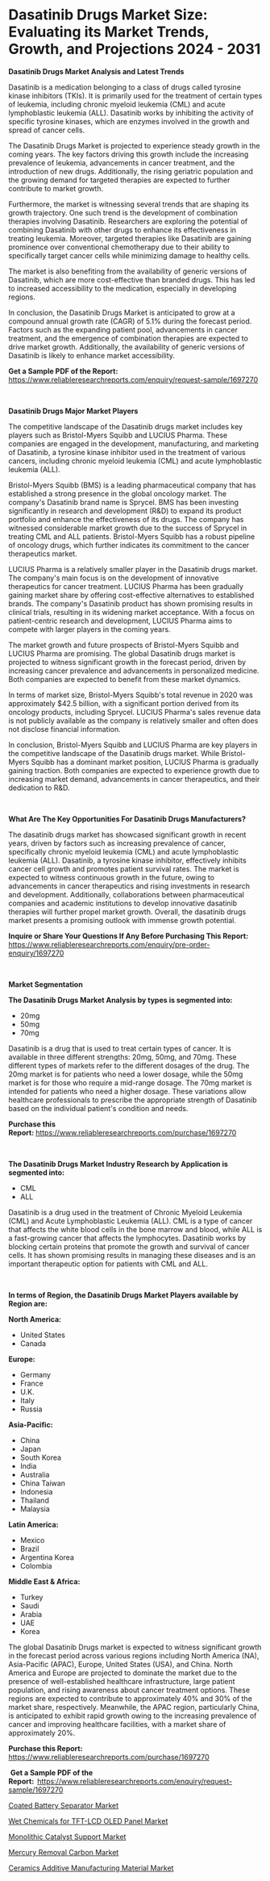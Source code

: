 <p><h1>Dasatinib Drugs Market Size: Evaluating its Market Trends, Growth, and Projections 2024 - 2031</h1></p><p><strong>Dasatinib Drugs Market Analysis and Latest Trends</strong></p>
<p><p>Dasatinib is a medication belonging to a class of drugs called tyrosine kinase inhibitors (TKIs). It is primarily used for the treatment of certain types of leukemia, including chronic myeloid leukemia (CML) and acute lymphoblastic leukemia (ALL). Dasatinib works by inhibiting the activity of specific tyrosine kinases, which are enzymes involved in the growth and spread of cancer cells.</p><p>The Dasatinib Drugs Market is projected to experience steady growth in the coming years. The key factors driving this growth include the increasing prevalence of leukemia, advancements in cancer treatment, and the introduction of new drugs. Additionally, the rising geriatric population and the growing demand for targeted therapies are expected to further contribute to market growth.</p><p>Furthermore, the market is witnessing several trends that are shaping its growth trajectory. One such trend is the development of combination therapies involving Dasatinib. Researchers are exploring the potential of combining Dasatinib with other drugs to enhance its effectiveness in treating leukemia. Moreover, targeted therapies like Dasatinib are gaining prominence over conventional chemotherapy due to their ability to specifically target cancer cells while minimizing damage to healthy cells.</p><p>The market is also benefiting from the availability of generic versions of Dasatinib, which are more cost-effective than branded drugs. This has led to increased accessibility to the medication, especially in developing regions.</p><p>In conclusion, the Dasatinib Drugs Market is anticipated to grow at a compound annual growth rate (CAGR) of 5.1% during the forecast period. Factors such as the expanding patient pool, advancements in cancer treatment, and the emergence of combination therapies are expected to drive market growth. Additionally, the availability of generic versions of Dasatinib is likely to enhance market accessibility.</p></p>
<p><strong>Get a Sample PDF of the Report:&nbsp;</strong> <a href="https://www.reliableresearchreports.com/enquiry/request-sample/1697270">https://www.reliableresearchreports.com/enquiry/request-sample/1697270</a></p>
<p>&nbsp;</p>
<p><strong>Dasatinib Drugs Major Market Players</strong></p>
<p><p>The competitive landscape of the Dasatinib drugs market includes key players such as Bristol-Myers Squibb and LUCIUS Pharma. These companies are engaged in the development, manufacturing, and marketing of Dasatinib, a tyrosine kinase inhibitor used in the treatment of various cancers, including chronic myeloid leukemia (CML) and acute lymphoblastic leukemia (ALL).</p><p>Bristol-Myers Squibb (BMS) is a leading pharmaceutical company that has established a strong presence in the global oncology market. The company's Dasatinib brand name is Sprycel. BMS has been investing significantly in research and development (R&D) to expand its product portfolio and enhance the effectiveness of its drugs. The company has witnessed considerable market growth due to the success of Sprycel in treating CML and ALL patients. Bristol-Myers Squibb has a robust pipeline of oncology drugs, which further indicates its commitment to the cancer therapeutics market.</p><p>LUCIUS Pharma is a relatively smaller player in the Dasatinib drugs market. The company's main focus is on the development of innovative therapeutics for cancer treatment. LUCIUS Pharma has been gradually gaining market share by offering cost-effective alternatives to established brands. The company's Dasatinib product has shown promising results in clinical trials, resulting in its widening market acceptance. With a focus on patient-centric research and development, LUCIUS Pharma aims to compete with larger players in the coming years.</p><p>The market growth and future prospects of Bristol-Myers Squibb and LUCIUS Pharma are promising. The global Dasatinib drugs market is projected to witness significant growth in the forecast period, driven by increasing cancer prevalence and advancements in personalized medicine. Both companies are expected to benefit from these market dynamics.</p><p>In terms of market size, Bristol-Myers Squibb's total revenue in 2020 was approximately $42.5 billion, with a significant portion derived from its oncology products, including Sprycel. LUCIUS Pharma's sales revenue data is not publicly available as the company is relatively smaller and often does not disclose financial information.</p><p>In conclusion, Bristol-Myers Squibb and LUCIUS Pharma are key players in the competitive landscape of the Dasatinib drugs market. While Bristol-Myers Squibb has a dominant market position, LUCIUS Pharma is gradually gaining traction. Both companies are expected to experience growth due to increasing market demand, advancements in cancer therapeutics, and their dedication to R&D.</p></p>
<p>&nbsp;</p>
<p><strong>What Are The Key Opportunities For Dasatinib Drugs Manufacturers?</strong></p>
<p><p>The dasatinib drugs market has showcased significant growth in recent years, driven by factors such as increasing prevalence of cancer, specifically chronic myeloid leukemia (CML) and acute lymphoblastic leukemia (ALL). Dasatinib, a tyrosine kinase inhibitor, effectively inhibits cancer cell growth and promotes patient survival rates. The market is expected to witness continuous growth in the future, owing to advancements in cancer therapeutics and rising investments in research and development. Additionally, collaborations between pharmaceutical companies and academic institutions to develop innovative dasatinib therapies will further propel market growth. Overall, the dasatinib drugs market presents a promising outlook with immense growth potential.</p></p>
<p><strong>Inquire or Share Your Questions If Any Before Purchasing This Report:</strong> <a href="https://www.reliableresearchreports.com/enquiry/pre-order-enquiry/1697270">https://www.reliableresearchreports.com/enquiry/pre-order-enquiry/1697270</a></p>
<p>&nbsp;</p>
<p><strong>Market Segmentation</strong></p>
<p><strong>The Dasatinib Drugs Market Analysis by types is segmented into:</strong></p>
<p><ul><li>20mg</li><li>50mg</li><li>70mg</li></ul></p>
<p><p>Dasatinib is a drug that is used to treat certain types of cancer. It is available in three different strengths: 20mg, 50mg, and 70mg. These different types of markets refer to the different dosages of the drug. The 20mg market is for patients who need a lower dosage, while the 50mg market is for those who require a mid-range dosage. The 70mg market is intended for patients who need a higher dosage. These variations allow healthcare professionals to prescribe the appropriate strength of Dasatinib based on the individual patient's condition and needs.</p></p>
<p><strong>Purchase this Report:&nbsp;</strong><a href="https://www.reliableresearchreports.com/purchase/1697270">https://www.reliableresearchreports.com/purchase/1697270</a></p>
<p>&nbsp;</p>
<p><strong>The Dasatinib Drugs Market Industry Research by Application is segmented into:</strong></p>
<p><ul><li>CML</li><li>ALL</li></ul></p>
<p><p>Dasatinib is a drug used in the treatment of Chronic Myeloid Leukemia (CML) and Acute Lymphoblastic Leukemia (ALL). CML is a type of cancer that affects the white blood cells in the bone marrow and blood, while ALL is a fast-growing cancer that affects the lymphocytes. Dasatinib works by blocking certain proteins that promote the growth and survival of cancer cells. It has shown promising results in managing these diseases and is an important therapeutic option for patients with CML and ALL.</p></p>
<p>&nbsp;</p>
<p><strong>In terms of Region, the Dasatinib Drugs Market Players available by Region are:</strong></p>
<p>
    <p> <strong> North America: </strong>
        <ul>
            <li>United States</li>
            <li>Canada</li>
        </ul>
        </p> 
    <p> <strong> Europe: </strong>
        <ul>
            <li>Germany</li>
            <li>France</li>
            <li>U.K.</li>
            <li>Italy</li>
            <li>Russia</li>
        </ul>
        </p> 
    <p> <strong> Asia-Pacific: </strong>
        <ul>
            <li>China</li>
            <li>Japan</li>
            <li>South Korea</li>
            <li>India</li>
            <li>Australia</li>
            <li>China Taiwan</li>
            <li>Indonesia</li>
            <li>Thailand</li>
            <li>Malaysia</li>
        </ul>
        </p> 
    <p> <strong> Latin America: </strong>
        <ul>
            <li>Mexico</li>
            <li>Brazil</li>
            <li>Argentina Korea</li>
            <li>Colombia</li>
        </ul>
        </p> 
    <p> <strong> Middle East & Africa: </strong>
        <ul>
            <li>Turkey</li>
            <li>Saudi</li>
            <li>Arabia</li>
            <li>UAE</li>
            <li>Korea</li>
        </ul>
    </p>
    </p>
<p><p>The global Dasatinib Drugs market is expected to witness significant growth in the forecast period across various regions including North America (NA), Asia-Pacific (APAC), Europe, United States (USA), and China. North America and Europe are projected to dominate the market due to the presence of well-established healthcare infrastructure, large patient population, and rising awareness about cancer treatment options. These regions are expected to contribute to approximately 40% and 30% of the market share, respectively. Meanwhile, the APAC region, particularly China, is anticipated to exhibit rapid growth owing to the increasing prevalence of cancer and improving healthcare facilities, with a market share of approximately 20%.</p></p>
<p><strong>Purchase this Report: </strong><a href="https://www.reliableresearchreports.com/purchase/1697270">https://www.reliableresearchreports.com/purchase/1697270</a></p>
<p>&nbsp;<strong>Get a Sample PDF of the Report:&nbsp;&nbsp;</strong><a href="https://www.reliableresearchreports.com/enquiry/request-sample/1697270">https://www.reliableresearchreports.com/enquiry/request-sample/1697270</a></p>
<p><strong></strong></p>
<p><p><a href="https://medium.com/@larrytran2023/coated-battery-separator-market-size-market-outlook-and-market-forecast-2024-to-2031-cc9370490af5">Coated Battery Separator Market</a></p><p><a href="https://medium.com/@larrytran2023/wet-chemicals-for-tft-lcd-oled-panel-market-analysis-and-sze-forecasted-for-period-from-2024-to-650e7cc810d9">Wet Chemicals for TFT-LCD OLED Panel Market</a></p><p><a href="https://medium.com/@larrytran2023/monolithic-catalyst-support-market-analysis-its-cagr-market-segmentation-and-global-industry-1cb16c98f299">Monolithic Catalyst Support Market</a></p><p><a href="https://medium.com/@larrytran2023/analyzing-mercury-removal-carbon-market-global-industry-perspective-and-forecast-2024-to-2031-53fa560903cd">Mercury Removal Carbon Market</a></p><p><a href="https://medium.com/@larrytran2023/ceramics-additive-manufacturing-material-market-share-evolution-and-market-growth-trends-2024-5cc7f72cd049">Ceramics Additive Manufacturing Material Market</a></p></p>
